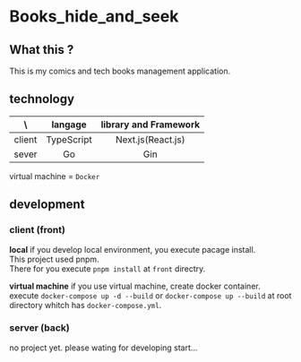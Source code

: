 # Books_hide_and_seek
## What this ?
This is my comics and tech books management application.

## technology

| \ |  langage  |  library and Framework  |
|:-:| :-----: | :-----------------------: |
| client | TypeScript | Next.js(React.js) |
|    sever     |     Go     |     Gin     |

virtual machine = `Docker`

## development
### client (front)
**local**
if you develop local environment, you execute pacage install.  
This project used pnpm.  
There for you execute `pnpm install` at `front` directry.

**virtual machine**
if you use virtual machine, create docker container.  
execute `docker-compose up -d --build` or `docker-compose up --build` at root directory whitch has `docker-compose.yml`.

### server (back)
no project yet.
please wating for developing start...

